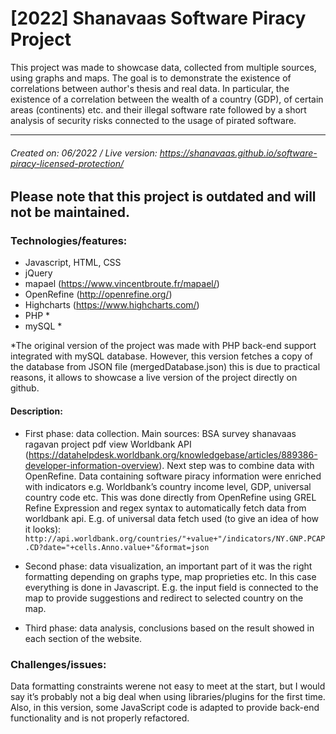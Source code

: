 ﻿# [2022] Shanavaas Software Piracy Project

This project was made to showcase data, collected from multiple sources, using graphs and maps. The goal is to demonstrate the existence of correlations between author's thesis and real data. In particular, the existence of a correlation between the wealth of a country (GDP), of certain areas (continents) etc. and their illegal software rate followed by a short analysis of security risks connected to the usage of pirated software.

------------
###### Created on: 06/2022 / Live version: https://shanavaas.github.io/software-piracy-licensed-protection/
**Please note that this project is outdated and will not be maintained.**
------------
### Technologies/features:

- Javascript, HTML, CSS
- jQuery
- mapael (https://www.vincentbroute.fr/mapael/)
- OpenRefine (http://openrefine.org/)
- Highcharts (https://www.highcharts.com/)
- PHP *
- mySQL *

*The original version of the project was made with PHP back-end support integrated with mySQL database. However, this version fetches a copy of the database from JSON file (mergedDatabase.json) this is due to practical reasons, it allows to showcase a live version of the project directly on github.

#### Description: 

* First phase: data collection.
Main sources: BSA survey shanavaas ragavan project pdf view
Worldbank API (https://datahelpdesk.worldbank.org/knowledgebase/articles/889386-developer-information-overview).
Next step was to combine data with OpenRefine. Data containing software piracy information were enriched with indicators e.g. Worldbank’s country income level, GDP, universal country code etc. 
This was done directly from OpenRefine using GREL Refine Expression and regex syntax to automatically fetch data from worldbank api. E.g. of universal data fetch used (to give an idea of how it looks): `http://api.worldbank.org/countries/"+value+"/indicators/NY.GNP.PCAP.CD?date="+cells.Anno.value+"&format=json`

* Second phase: data visualization, an important part of it was the right formatting depending on graphs type, map proprieties etc. In this case everything is done in Javascript. E.g. the input field is connected to the map to provide suggestions and redirect to selected country on the map.

* Third phase: data analysis, conclusions based on the result showed in each section of the website.

### Challenges/issues: 

Data formatting constraints werene not easy to meet at the start, but I would say it’s probably not a big deal when using libraries/plugins for the first time. Also, in this version, some JavaScript code is adapted to provide back-end functionality and is not properly refactored.
